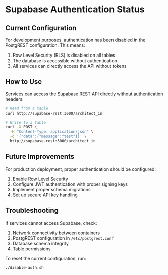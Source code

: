 # Supabase Authentication Status

## Current Configuration

For development purposes, authentication has been disabled in the PostgREST configuration. This means:

1. Row Level Security (RLS) is disabled on all tables
2. The database is accessible without authentication
3. All services can directly access the API without tokens

## How to Use

Services can access the Supabase REST API directly without authentication headers:

```bash
# Read from a table
curl http://supabase-rest:3000/architect_in

# Write to a table
curl -X POST \
  -H "Content-Type: application/json" \
  -d '{"data":{"message":"test"}}' \
  http://supabase-rest:3000/architect_in
```

## Future Improvements

For production deployment, proper authentication should be configured:

1. Enable Row Level Security
2. Configure JWT authentication with proper signing keys
3. Implement proper schema migrations
4. Set up secure API key handling

## Troubleshooting

If services cannot access Supabase, check:

1. Network connectivity between containers
2. PostgREST configuration in `/etc/postgrest.conf`
3. Database schema integrity
4. Table permissions

To reset the current configuration, run:

```bash
./disable-auth.sh
```
